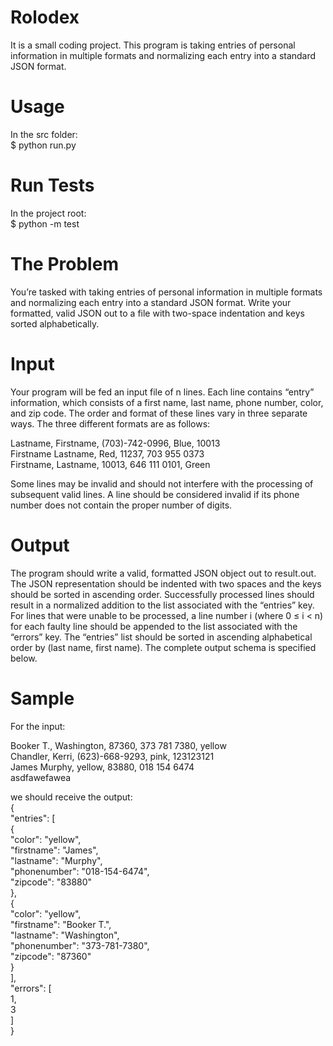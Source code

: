 Rolodex 
=======
It is a small coding project.
This program is taking entries of personal information in multiple formats and normalizing each entry into a standard JSON format.

Usage
=====
In the src folder:   
$ python run.py

Run Tests
=====
In the project root:   
$ python -m test

The Problem
===========
You’re tasked with taking entries of personal information in multiple formats and normalizing each entry into a standard JSON format. Write your formatted, valid JSON out to a file with two-space indentation and keys sorted alphabetically.

Input
=====

Your program will be fed an input file of n lines. Each line contains “entry” information, which consists of a first name, last name, phone number, color, and zip code. The order and format of these lines vary in three separate ways.
The three different formats are as follows:   

Lastname, Firstname, (703)-742-0996, Blue, 10013   
Firstname Lastname, Red, 11237, 703 955 0373   
Firstname, Lastname, 10013, 646 111 0101, Green   

Some lines may be invalid and should not interfere with the processing of subsequent valid lines. A line should be considered invalid if its phone number does not contain the proper number of digits.

Output
======

The program should write a valid, formatted JSON object out to result.out.
The JSON representation should be indented with two spaces and the keys should be sorted in ascending order.
Successfully processed lines should result in a normalized addition to the list associated with the “entries” key.
For lines that were unable to be processed, a line number i (where 0 ≤ i < n) for each faulty line should be appended to the list associated with the “errors” key.
The “entries” list should be sorted in ascending alphabetical order by (last name, first name).
The complete output schema is specified below.

Sample
======
For the input:

Booker T., Washington, 87360, 373 781 7380, yellow   
Chandler, Kerri, (623)-668-9293, pink, 123123121   
James Murphy, yellow, 83880, 018 154 6474   
asdfawefawea

we should receive the output:   
{   
  "entries": [   
    {   
      "color": "yellow",   
      "firstname": "James",   
      "lastname": "Murphy",   
      "phonenumber": "018-154-6474",   
      "zipcode": "83880"   
    },   
    {   
      "color": "yellow",   
      "firstname": "Booker T.",   
      "lastname": "Washington",   
      "phonenumber": "373-781-7380",   
      "zipcode": "87360"   
    }   
  ],   
  "errors": [   
    1,   
    3   
  ]   
}

